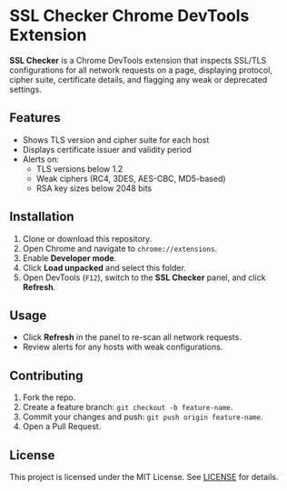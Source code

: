 # SSL Checker Chrome DevTools Extension

**SSL Checker** is a Chrome DevTools extension that inspects SSL/TLS configurations for all network requests on a page, displaying protocol, cipher suite, certificate details, and flagging any weak or deprecated settings.

## Features

- Shows TLS version and cipher suite for each host
- Displays certificate issuer and validity period
- Alerts on:
  - TLS versions below 1.2
  - Weak ciphers (RC4, 3DES, AES-CBC, MD5-based)
  - RSA key sizes below 2048 bits

## Installation

1. Clone or download this repository.
2. Open Chrome and navigate to `chrome://extensions`.
3. Enable **Developer mode**.
4. Click **Load unpacked** and select this folder.
5. Open DevTools (`F12`), switch to the **SSL Checker** panel, and click **Refresh**.

## Usage

- Click **Refresh** in the panel to re-scan all network requests.
- Review alerts for any hosts with weak configurations.

## Contributing

1. Fork the repo.
2. Create a feature branch: `git checkout -b feature-name`.
3. Commit your changes and push: `git push origin feature-name`.
4. Open a Pull Request.

## License

This project is licensed under the MIT License. See [LICENSE](LICENSE) for details.
